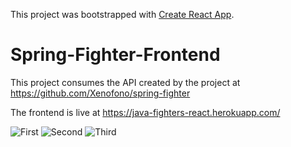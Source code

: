 This project was bootstrapped with [Create React App](https://github.com/facebook/create-react-app).

# Spring-Fighter-Frontend

This project consumes the API created by the project at https://github.com/Xenofono/spring-fighter

The frontend is live at https://java-fighters-react.herokuapp.com/

![First](https://i.imgur.com/A2GUUzk.png)
![Second](https://i.imgur.com/1hEqle3.png)
![Third](https://i.imgur.com/xqR8eI7.png)
